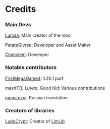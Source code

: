 # Credits

### Main Devs
[Lumaa](https://github.com/lumaa-dev): Main creator of the mod

PatateGivree: Developer and Asset Maker

[Clomclem](https://github.com/Clomclem): Developer

### Notable contributors

[FirstMegaGame4](https://github.com/FirstMegaGame4): 1.20.1 port

mash113, _Luvaa_, Good Kid: Various contributions

[mpustovoi](https://github.com/mpustovoi): Russian translation

### Creators of libraries

[LudoCrypt](https://github.com/LudoCrypt): Creator of [LimLib](https://github.com/LudoCrypt/Liminal-Library)